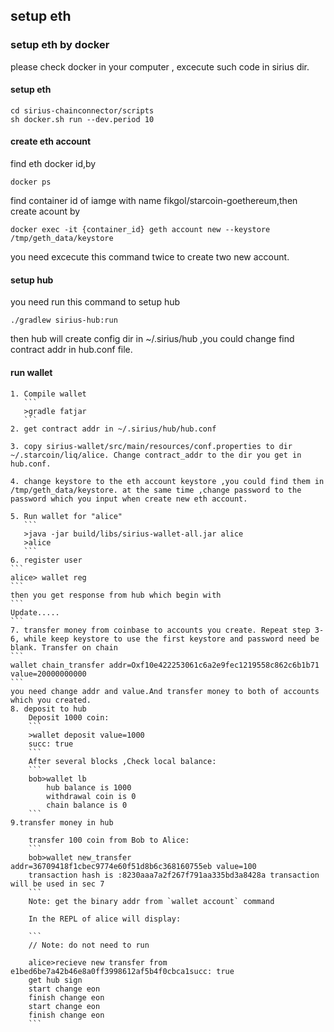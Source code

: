 ## setup eth
### setup eth by docker
please check docker in your computer , excecute such code in sirius dir.
#### setup eth
```
cd sirius-chainconnector/scripts
sh docker.sh run --dev.period 10
```
#### create eth account
find eth docker id,by
```
docker ps 
```
find container id of iamge with name fikgol/starcoin-goethereum,then create acount by 
```
docker exec -it {container_id} geth account new --keystore /tmp/geth_data/keystore

```
you need excecute this command twice to create two new account.

#### setup hub
you need run this command to setup hub
```
./gradlew sirius-hub:run
```
then hub will create config dir in ~/.sirius/hub ,you could change find contract addr in hub.conf file.

#### run wallet
	1. Compile wallet
	   ```
	   >gradle fatjar
	   ```
	2. get contract addr in ~/.sirius/hub/hub.conf
    
    3. copy sirius-wallet/src/main/resources/conf.properties to dir ~/.starcoin/liq/alice. Change contract_addr to the dir you get in hub.conf.
    
    4. change keystore to the eth account keystore ,you could find them in /tmp/geth_data/keystore. at the same time ,change password to the password which you input when create new eth account.
  
	5. Run wallet for "alice"
	   ```
	   >java -jar build/libs/sirius-wallet-all.jar alice
	   >alice
       ```
    6. register user
    ```
    alice> wallet reg
    ```
    then you get response from hub which begin with 
    ```
    Update.....
    ```
    7. transfer money from coinbase to accounts you create. Repeat step 3-6, while keep keystore to use the first keystore and password need be blank. Transfer on chain 
    ```
    wallet chain_transfer addr=Oxf10e422253061c6a2e9fec1219558c862c6b1b71 value=20000000000
    ```
    you need change addr and value.And transfer money to both of accounts which you created.
    8. deposit to hub
		Deposit 1000 coin:
		```
		>wallet deposit value=1000 
		succ: true
		```
		After several blocks ,Check local balance:
		```
		bob>wallet lb
			hub balance is 1000
			withdrawal coin is 0
			chain balance is 0
		```
    9.transfer money in hub 
	
		transfer 100 coin from Bob to Alice:
		```
		bob>wallet new_transfer addr=36709418f1cbec9774e60f51d8b6c368160755eb value=100
		transaction hash is :8230aaa7a2f267f791aa335bd3a8428a transaction will be used in sec 7
		```
		Note: get the binary addr from `wallet account` command

        In the REPL of alice will display:
	   
	    ```
        // Note: do not need to run
	   
	    alice>recieve new transfer from e1bed6be7a42b46e8a0ff3998612af5b4f0cbca1succ: true
        get hub sign
        start change eon
        finish change eon
        start change eon
        finish change eon
	    ```


